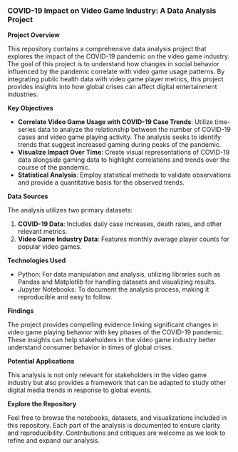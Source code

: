 ### COVID-19 Impact on Video Game Industry: A Data Analysis Project

**Project Overview**

This repository contains a comprehensive data analysis project that explores the impact of the COVID-19 pandemic on the video game industry. The goal of this project is to understand how changes in social behavior influenced by the pandemic correlate with video game usage patterns. By integrating public health data with video game player metrics, this project provides insights into how global crises can affect digital entertainment industries.

**Key Objectives**

- **Correlate Video Game Usage with COVID-19 Case Trends**: Utilize time-series data to analyze the relationship between the number of COVID-19 cases and video game playing activity. The analysis seeks to identify trends that suggest increased gaming during peaks of the pandemic.
- **Visualize Impact Over Time**: Create visual representations of COVID-19 data alongside gaming data to highlight correlations and trends over the course of the pandemic.
- **Statistical Analysis**: Employ statistical methods to validate observations and provide a quantitative basis for the observed trends.
  
**Data Sources**

The analysis utilizes two primary datasets:
1. **COVID-19 Data**: Includes daily case increases, death rates, and other relevant metrics.
2. **Video Game Industry Data**: Features monthly average player counts for popular video games.

**Technologies Used**

- Python: For data manipulation and analysis, utilizing libraries such as Pandas and Matplotlib for handling datasets and visualizing results.
- Jupyter Notebooks: To document the analysis process, making it reproducible and easy to follow.

**Findings**

The project provides compelling evidence linking significant changes in video game playing behavior with key phases of the COVID-19 pandemic. These insights can help stakeholders in the video game industry better understand consumer behavior in times of global crises.

**Potential Applications**

This analysis is not only relevant for stakeholders in the video game industry but also provides a framework that can be adapted to study other digital media trends in response to global events.

**Explore the Repository**

Feel free to browse the notebooks, datasets, and visualizations included in this repository. Each part of the analysis is documented to ensure clarity and reproducibility. Contributions and critiques are welcome as we look to refine and expand our analysis.
